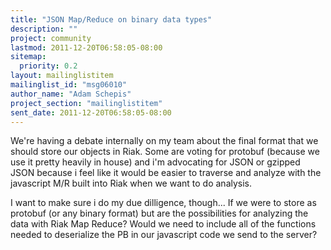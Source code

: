 ```yaml
---
title: "JSON Map/Reduce on binary data types"
description: ""
project: community
lastmod: 2011-12-20T06:58:05-08:00
sitemap:
  priority: 0.2
layout: mailinglistitem
mailinglist_id: "msg06010"
author_name: "Adam Schepis"
project_section: "mailinglistitem"
sent_date: 2011-12-20T06:58:05-08:00
---
```



We're having a debate internally on my team about the final format that we
should store our objects in Riak. Some are voting for protobuf (because we
use it pretty heavily in house) and i'm advocating for JSON or gzipped JSON
because i feel like it would be easier to traverse and analyze with the
javascript M/R built into Riak when we want to do analysis.

I want to make sure i do my due dilligence, though... If we were to store
as protobuf (or any binary format) but are the possibilities for analyzing
the data with Riak Map Reduce? Would we need to include all of the
functions needed to deserialize the PB in our javascript code we send to
the server?
